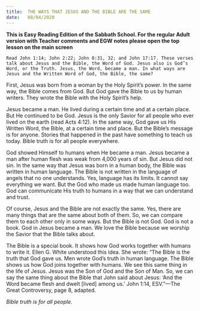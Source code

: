 ```yaml
---
title:  THE WAYS THAT JESUS AND THE BIBLE ARE THE SAME
date:   08/04/2020
---
```


**This is Easy Reading Edition of the Sabbath School. For the regular Adult version with Teacher comments and EGW notes please open the top lesson on the main screen** 

`Read John 1:14; John 2:22; John 8:31, 32; and John 17:17. These verses talk about Jesus and the Bible, the Word of God. Jesus also is God’s Word, or the Truth. Jesus, the Word, became a man. In what ways are Jesus and the Written Word of God, the Bible, the same?`

First, Jesus was born from a woman by the Holy Spirit’s power. In the same way, the Bible comes from God. But God gave the Bible to us by human writers. They wrote the Bible with the Holy Spirit’s help.

Jesus became a man. He lived during a certain time and at a certain place. But He continued to be God. Jesus is the only Savior for all people who ever lived on the earth (read Acts 4:12). In the same way, God gave us His Written Word, the Bible, at a certain time and place. But the Bible’s message is for anyone. Stories that happened in the past have something to teach us today. Bible truth is for all people everywhere.

God showed Himself to humans when He became a man. Jesus became a man after human flesh was weak from 4,000 years of sin. But Jesus did not sin. In the same way that Jesus was born in a human body, the Bible was written in human language. The Bible is not written in the language of angels that no one understands. Yes, language has its limits. It cannot say everything we want. But the God who made us made human language too. God can communicate His truth to humans in a way that we can understand and trust.

Of course, Jesus and the Bible are not exactly the same. Yes, there are many things that are the same about both of them. So, we can compare them to each other only in some ways. But the Bible is not God. God is not a book. God in Jesus became a man. We love the Bible because we worship the Savior that the Bible talks about.

The Bible is a special book. It shows how God works together with humans to write it. Ellen G. White understood this idea. She wrote: “The Bible is the truth that God gave us. Men wrote God’s truth in human language. The Bible shows us how God joins together with humans. We see this same thing in the life of Jesus. Jesus was the Son of God and the Son of Man. So, we can say the same thing about the Bible that John said about Jesus: ‘And the Word became flesh and dwelt [lived] among us.’ John 1:14, ESV.”—The Great Controversy, page 8, adapted.

_Bible truth is for all people._
